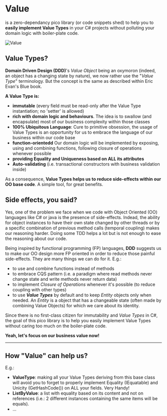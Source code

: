 # Value

is a zero-dependancy pico library (or code snippets shed) to help you to __easily implement Value Types__ in your C# projects without polluting your domain logic with boiler-plate code.

![Value](https://github.com/tpierrain/Value/blob/master/Value-small.jpg?raw=true)

## Value Types?
__Domain Driven Design (DDD)__'s *Value Object* being an oxymoron (indeed, an object has a changing state by nature), we now rather use the "*Value Type*" terminology. But the concept is the same as described within Eric Evan's Blue book.

__A Value Type is:__
 - __immutable__ (every field must be read-only after the Value Type instantiation; no 'setter' is allowed)
 - __rich with domain logic and behaviours__. The idea is to swallow (and encapsulate) most of our business complexity within those classes
 - __100% Ubiquitous Language__: Cure to primitive obsession, the usage of Value Types is an opportunity for us to embrace the language of our business within our code base
 - __function-orientedd__ Our domain logic will be implemented by exposing, using and combining functions, following closure of operations whenever possible
 - __providing Equality and Uniqueness based on ALL its attributes__
 - __Auto-validating__ (i.e. transactional constructors with business validation inside)

As a consequence, __Value Types helps us to reduce side-effects within our OO base code__. A simple tool, for great benefits.

## Side effects, you said?

Yes, one of the problem we face when we code with Object Oriented (OO) languages like C# or java is the presence of side-effects. Indead, the ability for object instances to have their own state changed by other threads or by a specific combination of previous method calls (temporal coupling) makes our reasoning harder. Doing some TDD helps a lot but is not enough to ease the reasoning about our code. 

Being inspired by functional programming (FP) languages, __DDD__ suggests us to make our OO design more FP oriented in order to reduce those painful side-effects. They are many things we can do for it. E.g.: 
 - to use and combine functions instead of methods
 - to embrace CQS pattern (i.e. a paradigm where read methods never change state and write methods never return data)
 - to implement *Closure of Operations* whenever it's possible (to reduce coupling with other types)
 - to use __*Value Types*__ by default and to keep *Entity* objects only when needed. An *Entity* is a object that has a changeable state (often made by combining Value Objects) for which we care about its identity.

Since there is no first-class citizen for immutability and *Value Types* in C#, the goal of this pico library is to help you easily implement Value Types without caring too much on the boiler-plate code. 

__Yeah, let's focus on our business value now!__

--- 

## How "Value" can help us?

E.g.: 

 - __ValueType<T>__: making all your Value Types deriving from this base class will avoid you to forget to properly implement Equality (IEquatable) and Unicity (GetHashCode()) on ALL your fields. Very Handy!
 - __ListByValue<T>__: a list with equality based on its content and not on references (i.e.: 2 different instances containing the same items will be equals).
 - ...

 
 
